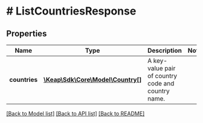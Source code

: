 # # ListCountriesResponse

## Properties

Name | Type | Description | Notes
------------ | ------------- | ------------- | -------------
**countries** | [**\Keap\Sdk\Core\Model\Country[]**](Country.md) | A key-value pair of country code and country name. |

[[Back to Model list]](../../README.md#models) [[Back to API list]](../../README.md#endpoints) [[Back to README]](../../README.md)
